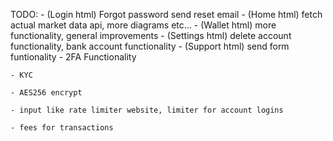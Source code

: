  TODO:
    - (Login html) Forgot password send reset email
    - (Home html) fetch actual market data api, more diagrams etc...
    - (Wallet html) more functionality, general improvements
    - (Settings html) delete account functionality, bank account functionality
    - (Support html) send form funtionality
      - 2FA Functionality

    - KYC 

    - AES256 encrypt 

    - input like rate limiter website, limiter for account logins

    - fees for transactions